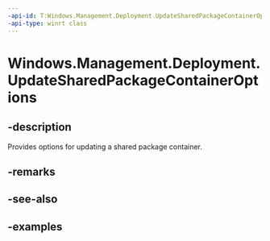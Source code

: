 ```yaml
---
-api-id: T:Windows.Management.Deployment.UpdateSharedPackageContainerOptions
-api-type: winrt class
---
```


# Windows.Management.Deployment.UpdateSharedPackageContainerOptions

<!--
public sealed class UpdateSharedPackageContainerOptions
-->


## -description

Provides options for updating a shared package container.

## -remarks

## -see-also

## -examples


